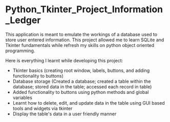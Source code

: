 # Python_Tkinter_Project_Information_Ledger
This application is meant to emulate the workings of a database used to store user entered information. This project allowed me to learn SQLite and Tkinter fundamentals 
while refresh my skills on python object oriented programming. 

Here is everything I learnt while developing this project:
- Tkinter basics (creating root window, labels, buttons, and adding functionality to buttons)
- Database storage (Created a database; created a table within the database; stored data in the table; accessed each record in table)
- Added functionality to buttons using python methods and global variables
- Learnt how to delete, edit, and update data in the table using GUI based tools and widgets via tkinter
- Display the table's data in a user friendly manner
